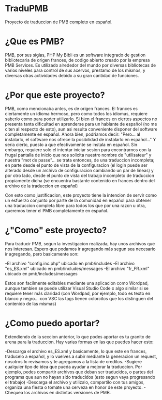 # TraduPMB
Proyecto de traduccion de PMB completo en español.

# ¿Que es PMB?
PMB, por sus siglas, PHP My Bibli es un software integrado de gestion bibliotecaria de origen frances, de codigo abierto creado por la empresa PMB Services. Es utilizado alrededor del mundo por diversas bibliotecas de varios niveles para control de sus acervos, prestamo de los mismos, y diversas otras actividades debido a su gran cantidad de funciones.

# ¿Por que este proyecto?
PMB, como mencionaba antes, es de origen frances. El frances es ciertamente un idioma hermoso, pero como todos los idiomas, requiere saberlo como para poder utilizarlo. Si bien el frances en ciertos aspectos no presenta tanta dificultad en aprenderse para un hablante de español (no me citen al respecto de esto), aun asi resulta conveniente disponer del software completamente en español. Ahora bien, podriamos decir: "Pero... al instalarlo, el software nos ofrece la posibilidad de instalarlo en español..."
Y seria cierto, puesto a que efectivamente se instala en español. Sin embargo, requiere solo el intentar iniciar sesion para encontrarnos con la frugal pantalla de inicio que nos solicita nuestro nombre de "utilisateur" y nuestra "mot de passe"... se trata entonces, de una traduccion incompleta; en parte desde el punto de vista de la configuracion (el login puede ser alterado desde un archivo de configuracion cambiando un par de lineas) y por otro lado, desde el punto de vista del trabajo incompleto de traduccion propiamente dicha (se encuentra bastante contenido en frances dentro del archivo de la traduccion en español)

Con esto como justificacion, este proyecto tiene la intencion de servir como un esfuerzo conjunto por parte de la comunidad en español para obtener una traduccion completa libre para todos los que por una razon u otra, queremos tener el PMB completamente en español.

# ¿"Como" este proyecto?
Para traducir PMB, segun la investigacion realizada, hay unos archivos que nos interesan. Espero que podamos ir agregando más segun sea necesario ir agregando, pero basicamente son:

-El archivo "config.inc.php" ubicado en pmb/includes
-El archivo "es_ES.xml" ubicado en pmb/includes/messages
-El archivo "fr_FR.xml" ubicado en pmb/includes/messages

Estos son facilmente editables mediante una aplicacion como Wordpad, aunque tambien se puede utilizar Visual Studio Code o algo similar si se requiere tener más claridad (con Wordpad, por ejemplo, todo es texto en blanco y negro... con VSC las tags tienen colorcitos que los distinguen del contenido de las mismas)

# ¿Como puedo aportar?
Extendiendo de la seccion anterior, lo que podes aportar es tu granito de arena para la traduccion. Hay varias formas en las que puedes hacer esto:

-Descarga el archivo es_ES.xml y basicamente, lo que este en frances, traducelo a español, y lo vuelves a subir mediante la generacion un request, nosotros lo revisamos y te agregamos a la lista de creditos.
-Sugiere cualquier tipo de idea que pueda ayudar a mejorar la traduccion. Por ejemplo, podes compartir archivos que deban ser traducidos, o partes del programa que aun no hayan sido traducidos (esto segun vaya progresando el trabajo)
-Descarga el archivo y utilizalo, compartilo con tus amigos, organiza una fiesta o tomate una cerveza en honor de este proyecto. 
-Chequea los archivos en distintas versiones de PMB.
